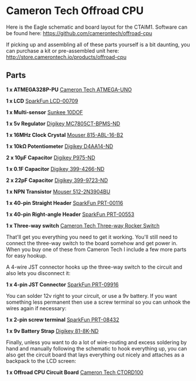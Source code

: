 # Cameron Tech Offroad CPU

Here is the Eagle schematic and board layout for the CTAIM1. Software can be found here: https://github.com/camerontech/offroad-cpu

If picking up and assembling all of these parts yourself is a bit daunting, you can purchase a kit or pre-assembled
unit here: http://store.camerontech.io/products/offroad-cpu

## Parts

**1 x ATMEGA328P-PU** [Cameron Tech ATMEGA-UNO](http://store.camerontech.io/products/atmega)

**1 x LCD** [SparkFun LCD-00709](https://www.sparkfun.com/products/709)

**1 x Multi-sensor** [Sunkee 10DOF](http://www.amazon.com/Attitude-Indicator-L3G4200D-ADXL345-HMC5883L/dp/B00CD239UG)

**1 x 5v Regulator** [Digikey MC7805CT-BPMS-ND]( http://www.digikey.com/product-search/en?WT.z_header=search_go&lang=en&site=us&keywords=mc7805ct-bpms-nd&x=-1136&y=-51&formaction=on)

**1 x 16MHz Clock Crystal** [Mouser 815-ABL-16-B2](http://www.mouser.com/Search/ProductDetail.aspx?R=ABL-16.000MHZ-B2virtualkey52750000virtualkey815-ABL-16-B2)

**1 x 10kΩ Potentiometer** [Digikey D4AA14-ND](http://www.digikey.com/product-search/en?WT.z_header=search_go&lang=en&site=us&keywords=D4AA14-ND&x=-1136&y=-51&formaction=on)

**2 x 10µF Capacitor** [Digikey P975-ND](http://www.digikey.com/product-search/en/capacitors/aluminum-capacitors/131081?k=p975-ND)

**1 x 0.1F Capacitor** [Digikey 399-4266-ND](http://www.digikey.com/product-search/en?WT.z_header=search_go&lang=en&site=us&keywords=399-4266-ND&x=-1151&y=-51&formaction=on)

**2 x 22pF Capacitor** [Digikey 399-9723-ND](http://www.digikey.com/product-detail/en/C315C220K5G5TA/399-9723-ND/3726119)

**1 x NPN Transistor** [Mouser 512-2N3904BU](http://www.mouser.com/Search/ProductDetail.aspx?R=2N3904BUvirtualkey51210000virtualkey512-2N3904BU)

**1 x 40-pin Straight Header** [SparkFun PRT-00116](https://www.sparkfun.com/products/116)

**1 x 40-pin Right-angle Header** [SparkFun PRT-00553](https://www.sparkfun.com/products/553)

**1 x Three-way switch** [Cameron Tech Three-way Rocker Switch](http://store.camerontech.io/products/three-way-rocker-switch)

That'll get you everything you need to get it working. You'll still need to connect the three-way switch to the board
somehow and get power in. When you buy one of these from Cameron Tech I include a few more parts for easy hookup.

A 4-wire JST connector hooks up the three-way switch to the circuit and also lets you disconnect it:

**1 x 4-pin JST Connector** [SparkFun PRT-09916](https://www.sparkfun.com/products/9916)

You can solder 12v right to your circuit, or use a 9v battery. If you want something less permanent then use a screw
terminal so you can unhook the wires again if necessary:

**1 x 2-pin screw terminal** [SparkFun PRT-08432](https://www.sparkfun.com/products/8432)

**1 x 9v Battery Strap** [Digikey 81-8K-ND](http://www.digikey.com/product-detail/en/81-8/81-8K-ND/303954)

Finally, unless you want to do a lot of wire-routing and excess soldering by hand and manually following the 
schematic to hook everything up, you can also get the circuit board that lays everything out nicely and attaches 
as a backpack to the LCD screen:

**1 x Offroad CPU Circuit Board** [Cameron Tech CTORD100](http://store.camerontech.io/products/offroad-cpu-circuit-board)
